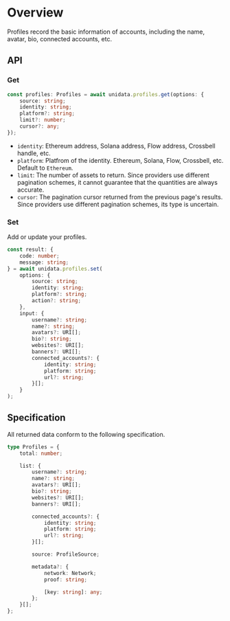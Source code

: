 # Overview

<Logos type="Profiles" />

Profiles record the basic information of accounts, including the name, avatar, bio, connected accounts, etc.

## API

### Get

```ts
const profiles: Profiles = await unidata.profiles.get(options: {
    source: string;
    identity: string;
    platform?: string;
    limit?: number;
    cursor?: any;
});
```

-   `identity`: Ethereum address, Solana address, Flow address, Crossbell handle, etc.
-   `platform`: Platfrom of the identity. Ethereum, Solana, Flow, Crossbell, etc. Default to `Ethereum`.
-   `limit`: The number of assets to return. Since providers use different pagination schemes, it cannot guarantee that the quantities are always accurate.
-   `cursor`: The pagination cursor returned from the previous page's results. Since providers use different pagination schemes, its type is uncertain.

### Set

Add or update your profiles.

```ts
const result: {
    code: number;
    message: string;
} = await unidata.profiles.set(
    options: {
        source: string;
        identity: string;
        platform?: string;
        action?: string;
    },
    input: {
        username?: string;
        name?: string;
        avatars?: URI[];
        bio?: string;
        websites?: URI[];
        banners?: URI[];
        connected_accounts?: {
            identity: string;
            platform: string;
            url?: string;
        }[];
    }
);
```

## Specification

All returned data conform to the following specification.

```ts
type Profiles = {
    total: number;

    list: {
        username?: string;
        name?: string;
        avatars?: URI[];
        bio?: string;
        websites?: URI[];
        banners?: URI[];

        connected_accounts?: {
            identity: string;
            platform: string;
            url?: string;
        }[];

        source: ProfileSource;

        metadata?: {
            network: Network;
            proof: string;

            [key: string]: any;
        };
    }[];
};
```
